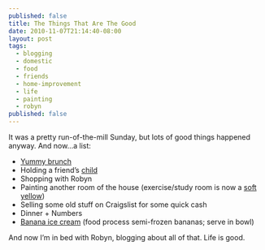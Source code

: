 ```yaml
---
published: false
title: The Things That Are The Good
date: 2010-11-07T21:14:40-08:00
layout: post
tags:
  - blogging
  - domestic
  - food
  - friends
  - home-improvement
  - life
  - painting
  - robyn
published: false
---
```

It was a pretty run-of-the-mill Sunday, but lots of good things happened anyway. And now&#8230;a list:

* [Yummy brunch](http://alchemysandiego.com/)
* Holding a friend&#8217;s [child](http://hour23.files.wordpress.com/2010/11/mg_5092.jpg?w=330&h=351)
* Shopping with Robyn
* Painting another room of the house (exercise/study room is now a [soft yellow](http://flic.kr/p/8RJzNo))
* Selling some old stuff on Craigslist for some quick cash
* Dinner + Numbers
* [Banana ice cream](http://cooklikeyourgrandmother.com/2010/07/worlds-easiest-ice-cream-recipe/) (food process semi-frozen bananas; serve in bowl)

And now I&#8217;m in bed with Robyn, blogging about all of that. Life is good.

<!--more-->

